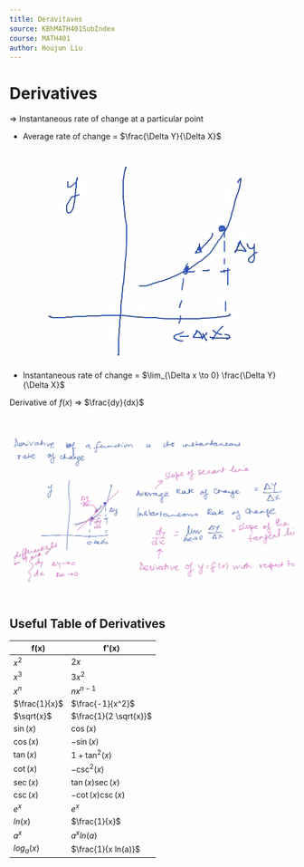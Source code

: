 ```yaml
---
title: Deravitaves
source: KBhMATH401SubIndex
course: MATH401
author: Houjun Liu
---
```


# Derivatives

=> Instantaneous rate of change at a particular point

* Average rate of change = $\frac{\Delta Y}{\Delta X}$

![rateofchange.png](rateofchange.png)

* Instantaneous rate of change = $\lim_{\Delta x \to 0} \frac{\Delta Y}{\Delta X}$

Derivative of $f(x)$ => $\frac{dy}{dx}$

![derivativesWB.png](derivativesWB.png)

## Useful Table of Derivatives
| f(x) | f'(x) |
|---|---|
|$x^2$|$2x$|
|$x^3$|$3x^2$|
|$x^n$|$nx^{n-1}$|
|$\frac{1}{x}$|$\frac{-1}{x^2}$|
|$\sqrt{x}$|$\frac{1}{2 \sqrt{x}}$
|$\sin(x)$|$\cos (x)$|
|$\cos(x)$|$-\sin (x)$|
|$\tan(x)$|$1 + \tan^2 (x)$|
|$\cot(x)$|$-\csc^2 (x)$|
|$\sec(x)$|$\tan(x) \sec(x)$|
|$\csc(x)$|$-\cot(x) \csc(x)$|
|$e^x$|$e^x$|
|$ln(x)$|$\frac{1}{x}$|
|$a^x$|$a^x ln(a)$|
|$log_a(x)$|$\frac{1}{x ln(a)}$|
